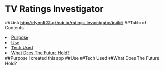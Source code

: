 # TV Ratings Investigator
##Link
http://rlynn523.github.io/ratings-investigator/build/
##Table of Contents
<li><a href='#purpose'>Purpose</a></li>
<li><a href='#use'>Use</a></li>
<li><a href='#tech-used'>Tech Used</a></li>
<li><a href='#what-does-the-future-hold'>What Does The Future Hold?</a></li>
##Purpose
I created this app 
##Use
##Tech Used
##What Does The Future Hold?
